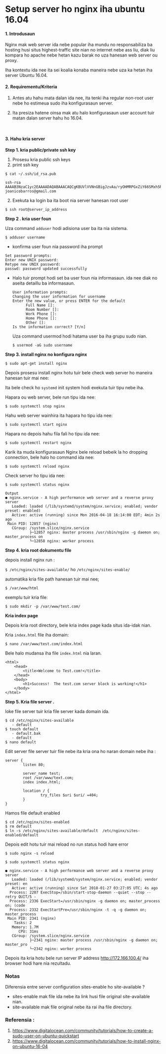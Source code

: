 # Setup server ho nginx iha ubuntu 16.04
#### 1. Introdusaun

Nginx mak web server ida nebe popular iha mundu no responsabiliza ba hosting husi situs highest-traffic site nian no internet nebe ass liu, diak liu kompara ho apache nebe hetan kazu barak no uza hanesan web server ou proxy.

Iha kontextu ida nee ita sei koalia konaba maneira nebe uza ka hetan iha server Ubuntu 16.04.

#### 2. Requirementu/Kriteria

1. Antes atu hahu mata dalan ida nee, ita tenki iha regular non-root user  nebe ho estimeua sudo iha konfigurasaun server. 

2. Ita presiza hatene oinsa mak atu halo konfigurasaun user account tuir matan dalan server hahu ho 16.04.

   ​

#### 3. Hahu kria server

**Step 1. kria public/private ssh key** 

1.  Prosesu kria public ssh keys
2.  print ssh key


   `$ cat ~/.ssh/id_rsa.pub`

```
ssh-rsa AAAAB3NzaC1yc2EAAAADAQABAAACAQCgKBUVlVVNnGBigJzvAa/ryOHMRPGxZiY66SMxh5RrVsA05kj4IUb6U0Cqf3pgBJSxF5tY2s6g8m7wM923RNRdvC5gsORKpe0FMgIQ== joanicobarros@gmail.com
```

2. Exekuta ka login ba ita boot nia server hanesan root user

`$ ssh root@server_ip_address`

**Step 2 . kria user foun**

Uza command `adduser` hodi adisiona user ba ita nia sistema.

`$ adduser username`

- konfirma user foun nia password iha prompt

```
Set password prompts:
Enter new UNIX password:
Retype new UNIX password:
passwd: password updated successfully
```
- Halo tuir prompt hodi set ba user foun nia informasaun. ida nee diak no aseita detaillu ba informasaun.

  ```
  User information prompts:
  Changing the user information for username
  Enter the new value, or press ENTER for the default
    	Full Name []:
    	Room Number []:
    	Work Phone []:
    	Home Phone []:
    	Other []:
  Is the information correct? [Y/n]
  ```
  Uza command usermod hodi hatama user ba iha grupu sudo nian.

  `$ usermod -aG sudo username`

**Step 3. install nginx no konfigura nginx**

`$ sudo apt-get install nginx`

Depois prosesu install nginx hotu tuir bele check web server ho maneira hanesan tuir mai nee:

Ita bele check ho `systemd` init system hodi exekuta tuir tipu nebe iha.

Hapara ou  web server, bele run tipu ida nee:

```
$ sudo systemctl stop nginx

```

Hahu web server wainhira ita hapara ho tipu ida nee:

```
$ sudo systemctl start nginx

```

Hapara no depois hahu fila fali ho tipu ida nee:

```
$ sudo systemctl restart nginx

```

Karik ita muda konfigurasaun Nginx bele reload bebeik la ho dropping connection, bele halo ho command ida nee:

```
$ sudo systemctl reload nginx

```

Check server ho tipu ida nee:

```
$ sudo systemctl status nginx
```

```
Output
● nginx.service - A high performance web server and a reverse proxy server
   Loaded: loaded (/lib/systemd/system/nginx.service; enabled; vendor preset: enabled)
   Active: active (running) since Mon 2016-04-18 16:14:00 EDT; 4min 2s ago
 Main PID: 12857 (nginx)
   CGroup: /system.slice/nginx.service
           ├─12857 nginx: master process /usr/sbin/nginx -g daemon on; master_process on
           └─12858 nginx: worker process
```

**Step 4. kria root dokumentu file**

depois install nginx run :

`$ /etc/nginx/sites-available/` ho `/etc/nginx/sites-enable/`

automatika kria file path hanesan tuir mai nee;

`$ /var/www/html`

exemplu tuir kria file:

```
$ sudo mkdir -p /var/www/test.com/
```

**Kria index page**

Depois kria root directory, bele kria index page kada situs ida-idak nian.

Kria `index.html` file iha domain:

```
$ nano /var/www/test.com/index.html

```

Bele halo mudansa iha file `index.html` nia laran.

```
<html>
    <head>
        <title>Welcome to Test.com!</title>
    </head>
    <body>
        <h1>Success!  The test.com server block is working!</h1>
    </body>
</html>
```

**Step 5. Kria  file server .**

loke file server tuir kria file server kada domain ida.
   ```
   $ cd /etc/nginx/sites-available
      - default
   $ touch default
      - default.bak
      - default
   $ nano default
   ```
   
Edit server file server tuir file nebe ita kria ona ho naran domain nebe iha :																																																																																																																																																																																																																																																																																																			

```
server {
        listen 80;
       
        server_name test;
        root /var/www/text.com;
        index index.html;

        location / {
                try_files $uri $uri/ =404;
        }
}
```

Hamos file default enabled

```
$ cd /etc/nginx/sites-enabled
$ rm default
$ ln -s /etc/nginx/sites-available/default  /etc/nginx/sites-enabled/default
```

Depois edit hotu tuir mai reload no run status hodi hare error

`$ sudo nginx -s reload`

`$ sudo systemctl status nginx`

```
● nginx.service - A high performance web server and a reverse proxy server
   Loaded: loaded (/lib/systemd/system/nginx.service; enabled; vendor preset: en
   Active: active (running) since Sat 2018-01-27 03:27:05 UTC; 4s ago
  Process: 2207 ExecStop=/sbin/start-stop-daemon --quiet --stop --retry QUIT/5 -
  Process: 2336 ExecStart=/usr/sbin/nginx -g daemon on; master_process on; (code
  Process: 2332 ExecStartPre=/usr/sbin/nginx -t -q -g daemon on; master_process 
 Main PID: 2341 (nginx)
    Tasks: 2
   Memory: 1.7M
      CPU: 31ms
   CGroup: /system.slice/nginx.service
           ├─2341 nginx: master process /usr/sbin/nginx -g daemon on; master_pro
           └─2342 nginx: worker process                           
```

Depois ita kria hotu bele run server IP address http://172.166.100.4/ iha browser hodi hare nia rezultadu.



### Notas 

Diferensia entre server configuration sites-enable ho site-available ?

- sites-enable mak file ida nebe ita link husi file original site-available nian.
- site-available mak file original nebe ita rai iha file directory.



### Referensia :

1. https://www.digitalocean.com/community/tutorials/how-to-create-a-sudo-user-on-ubuntu-quickstart
2. https://www.digitalocean.com/community/tutorials/how-to-install-nginx-on-ubuntu-16-04
